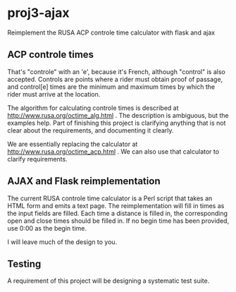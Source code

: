 # proj3-ajax
Reimplement the RUSA ACP controle time calculator with flask and ajax

## ACP controle times

That's "controle" with an 'e', because it's French, although "control" is also accepted.  Controls are points where 
a rider must obtain proof of passage, and control[e] times are the minimum and maximum times by which the rider must
arrive at the location.  

The algorithm for calculating controle times is described at http://www.rusa.org/octime_alg.html . The description is ambiguous, but the examples help.  Part of finishing this project is clarifying anything that is not clear about the requirements, and documenting it clearly. 

We are essentially replacing the calculator at http://www.rusa.org/octime_acp.html .  We can also use that calculator to clarify requirements.  

## AJAX and Flask reimplementation

The current RUSA controle time calculator is a Perl script that takes an HTML form and emits a text page. The reimplementation will fill in times as the input fields are filled.  Each time a distance is filled in, the corresponding open and close times should be filled in.   If no begin time has been provided, use 0:00 as the begin time. 

I will leave much of the design to you.  

## Testing

A requirement of this project will be designing a systematic test suite. 

